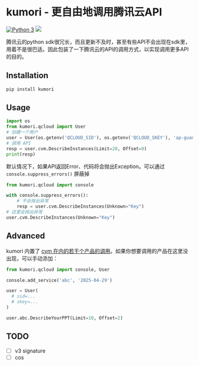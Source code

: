 # kumori - 更自由地调用腾讯云API

[![Python 3](https://img.shields.io/badge/python-3-blue.svg)](https://www.python.org/downloads/release/python-368/) [![](https://img.shields.io/pypi/v/kumori
)](https://pypi.org/project/kumori/)

腾讯云的python sdk很冗长，而且更新不及时，甚至有些API不会出现在sdk里，用着不是很巴适。因此包装了一下腾讯云的API的调用方式，以实现调用更多API的目的。

## Installation

```bash
pip install kumori
```

## Usage

```python
import os
from kumori.qcloud import User
# 创建一个用户
user = User(os.getenv('QCLOUD_SID'), os.getenv('QCLOUD_SKEY'), 'ap-guangzhou')
# 调用 API
resp = user.cvm.DescribeInstances(Limit=20, Offset=0)
print(resp)
```

默认情况下，如果API返回Error、代码将会抛出Exception。可以通过 `console.suppress_errors()` 屏蔽掉

```python
from kumori.qcloud import console

with console.suppress_errors():
    # 不会抛出异常
    resp = user.cvm.DescribeInstances(Unknown="Key")
# 这里会抛出异常
user.cvm.DescribeInstances(Unknown="Key")
```

## Advanced

kumori 内置了 [cvm 在内的若干个产品的调用](./src/kumori/qcloud/core.py#L172)。如果你想要调用的产品在这里没出现，可以手动添加：

```python
from kumori.qcloud import console, User

console.add_service('abc', '2025-04-29')

user = User(
  # sid=...
  # skey=...
)

user.abc.DescribeYourPPT(Limit=10, Offset=2)
```

## TODO
- [ ] v3 signature
- [ ] cos